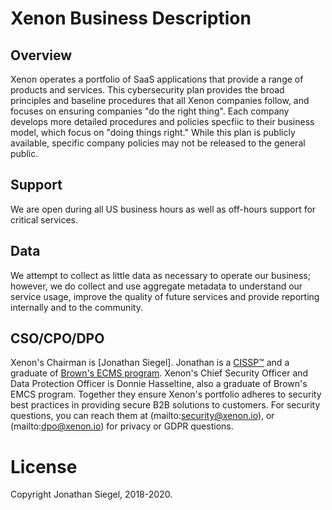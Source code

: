 # Xenon Business Description

## Overview

Xenon operates a portfolio of SaaS applications that provide a range of products and services. This cybersecurity plan provides the broad principles and baseline procedures that all Xenon companies follow, and focuses on ensuring companies "do the right thing". Each company develops more detailed procedures and policies specfiic to their business model, which focus on "doing things right." While this plan is publicly available, specific company policies may not be released to the general public.

## Support

We are open during all US business hours as well as off-hours support for critical services.

## Data

We attempt to collect as little data as necessary to operate our business; however, we do collect and use aggregate metadata to understand our service usage, improve the quality of future services and provide reporting internally and to the community.

## CSO/CPO/DPO

Xenon's Chairman is [Jonathan Siegel]. Jonathan is a [CISSP&trade;](https://webportal.isc2.org/custom/CertificationVerificationResults.aspx?FN=&LN=siegel&CN=645968) and a graduate of [Brown's ECMS program](https://professional.brown.edu/cybersecurity/). Xenon's Chief Security Officer and Data Protection Officer is Donnie Hasseltine, also a graduate of Brown's EMCS program. Together they ensure Xenon's portfolio adheres to security best practices in providing secure B2B solutions to customers. For security questions, you can reach them at (mailto:security@xenon.io), or (mailto:dpo@xenon.io) for privacy or GDPR questions.

# License

Copyright Jonathan Siegel, 2018-2020.
